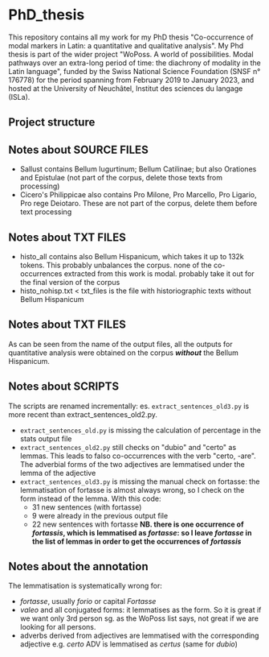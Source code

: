 # PhD_thesis
This repository contains all my work for my PhD thesis "Co-occurrence of modal markers in Latin: a quantitative and qualitative analysis". My Phd thesis is part of the wider project "WoPoss. A world of possibilities. Modal pathways over an extra-long period of time: the diachrony of modality in the Latin language", funded by the Swiss National Science Foundation (SNSF n° 176778) for the period spanning from February 2019 to January 2023, and hosted at the University of Neuchâtel, Institut des sciences du langage (ISLa). 


## Project structure



## Notes about **SOURCE FILES**
- Sallust contains Bellum Iugurtinum; Bellum Catilinae; but also Orationes and Epistulae (not part of the corpus, delete those texts from processing)
- Cicero's Philippicae also contains Pro Milone, Pro Marcello, Pro Ligario, Pro rege Deiotaro. These are not part of the corpus, delete them before text processing

## Notes about **TXT FILES**
- histo_all contains also Bellum Hispanicum, which takes it up to 132k tokens. This probably unbalances the corpus. none of the co-occurrences extracted from this work is modal. probably take it out for the final version of the corpus
- histo_nohisp.txt < txt_files is the file with historiographic texts without Bellum Hispanicum

## Notes about **TXT FILES**
As can be seen from the name of the output files, all the outputs for quantitative analysis were obtained on the corpus **_without_** the Bellum Hispanicum.

## Notes about **SCRIPTS**
The scripts are renamed incrementally: es. `extract_sentences_old3.py` is more recent than extract_sentences_old2.py.
- `extract_sentences_old.py` is missing the calculation of percentage in the stats output file
- `extract_sentences_old2.py` still checks on "dubio" and "certo" as lemmas. This leads to falso co-occurrences with the verb "certo, -are". The adverbial forms of the two adjectives are lemmatised under the lemma of the adjective
- `extract_sentences_old3.py` is missing the manual check on fortasse: the lemmatisation of fortasse is almost always wrong, so I check on the form instead of the lemma. With this code: 
    - 31 new sentences (with fortasse)
    - 9 were already in the previous output file
    - 22 new sentences with fortasse **NB. there is one occurrence of *fortassis*, which is lemmatised as *fortasse*: so I leave *fortasse* in the list of lemmas in order to get the occurrences of *fortassis***

## Notes about the annotation
The lemmatisation is systematically wrong for:
- *fortasse*, usually *forio* or capital *Fortasse*
- *valeo* and all conjugated forms: it lemmatises as the form. So it is great if we want only 3rd person sg. as the WoPoss list says, not great if we are looking for all persons.
- adverbs derived from adjectives are lemmatised with the corresponding adjective e.g. *certo* ADV is lemmatised as *certus* (same for *dubio*)

